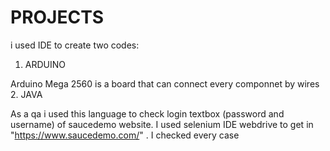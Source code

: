 # PROJECTS
i used IDE to create two codes:
1. ARDUINO
   
Arduino Mega 2560 is a board that can connect every componnet by wires  
2. JAVA

As a qa i used this language to check login textbox (password and username) of saucedemo website.
I used selenium IDE webdrive to get in  "https://www.saucedemo.com/" .
I checked every case 
